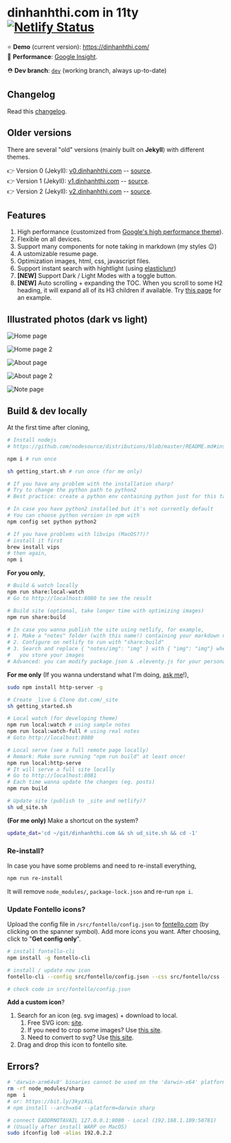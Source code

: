 # dinhanhthi.com in 11ty [![Netlify Status](https://api.netlify.com/api/v1/badges/ace14869-1b28-471b-ad0f-5f1f7defa382/deploy-status)](https://app.netlify.com/sites/inspiring-goldstine-cfc130/deploys)

⭐  __Demo__ (current version): https://dinhanhthi.com/ <br />
🚀  __Performance__: [Google Insight](https://developers.google.com/speed/pagespeed/insights/?url=https%3A%2F%2Fdinhanhthi.com). <br />

⛑  __Dev branch__: [`dev`](https://github.com/dinhanhthi/dinhanhthi.com/tree/dev) (working branch, always up-to-date) <br />

## Changelog

Read this [changelog](./CHANGELOG.md).

## Older versions

There are several "old" versions (mainly built on **Jekyll**) with different themes.

👉 Version 0 (Jekyll): [v0.dinhanhthi.com](https://v0.dinhanhthi.com) -- [source](https://github.com/dinhanhthi/dinhanhthi.com/tree/v0-jekyll).<br />
👉 Version 1 (Jekyll): [v1.dinhanhthi.com](https://v1.dinhanhthi.com) -- [source](https://github.com/dinhanhthi/dinhanhthi.com/tree/v1-jekyll).<br />
👉 Version 2 (Jekyll): [v2.dinhanhthi.com](https://v2.dinhanhthi.com) -- [source](https://github.com/dinhanhthi/dinhanhthi.com/tree/v2-jekyll).<br />

## Features

1. High performance (customized from [Google's high performance theme](https://github.com/google/eleventy-high-performance-blog)).
2. Flexible on all devices.
3. Support many components for note taking in markdown (my styles 😉)
4. A ustomizable resume page.
5. Optimization images, html, css, javascript files.
6. Support instant search with hightlight (using [elasticlunr](http://elasticlunr.com/))
7. **[NEW]** Support Dark / Light Modes with a toggle button.
8. **[NEW]** Auto scrolling + expanding the TOC. When you scroll to some H2 heading, it will expand all of its H3 children if available. Try [this page](https://dinhanhthi.com/confusion-matrix-and-f1-score/) for an example.

## Illustrated photos (dark vs light)

![Home page](./src/img/frontpage.png)

![Home page 2](./src/img/front-more.png)

![About page](./src/img/about-page.png)

![About page 2](./src/img/about-more.png)

![Note page](./src/img/note-page.png)

## Build & dev locally

At the first time after cloning,

``` bash
# Install nodejs
# https://github.com/nodesource/distributions/blob/master/README.md#installation-instructions

npm i # run once

sh getting_start.sh # run once (for me only)
```

``` bash
# If you have any problem with the installation sharp?
# Try to change the python path to python2
# Best practice: create a python env containing python just for this task!

# In case you have python2 installed but it's not currently default
# You can choose python version in npm with
npm config set python python2
```

``` bash
# If you have problems with libvips (MacOS??)?
# install it first
brew install vips
# then again,
npm i
```

**For you only**,

``` bash
# Build & watch locally
npm run share:local-watch
# Go to http://localhost:8080 to see the result

# Build site (optional, take longer time with optimizing images)
npm run share:build

# In case you wanna publish the site using netlify, for example,
# 1. Make a "notes" folder (with this name!) containing your markdown notes
# 2. Configure on netlify to run with "share:build"
# 3. Search and replace { "notes/img": "img" } with { "img": "img"} where ./img/ is the place
#   you store your images
# Advanced: you can modify package.json & .eleventy.js for your personal commands if you want.
```

**For me only** (If you wanna understand what I'm doing, [ask me](mailto:dinhanhthi@gmail.com)!),

``` bash
sudo npm install http-server -g

# Create _live & Clone dat.com/_site
sh getting_started.sh

# Local watch (for developing theme)
npm run local:watch # using sample notes
npm run local:watch-full # using real notes
# Goto http://localhost:8080

# Local serve (see a full remote page locally)
# Remark: Make sure running "npm run build" at least once!
npm run local:http-serve
# It will serve a full site locally
# Go to http://localhost:8081
# Each time wanna update the changes (eg. posts)
npm run build

# Update site (publish to _site and netlify)?
sh ud_site.sh
```

**(For me only)** Make a shortcut on the system?

``` bash
update_dat='cd ~/git/dinhanhthi.com && sh ud_site.sh && cd -1'
```

### Re-install?

In case you have some problems and need to re-install everything,

``` bash
npm run re-install
```

It will remove `node_modules/`, `package-lock.json` and re-run `npm i`.

### Update Fontello icons?

Upload the config file in `/src/fontello/config.json` to [fontello.com](https://fontello.com/) (by clicking on the spanner symbol). Add more icons you want. After choosing, click to "**Get config only**".

``` bash
# install fontello-cli
npm install -g fontello-cli

# install / update new icon
fontello-cli --config src/fontello/config.json --css src/fontello/css --font src/fontello/font install

# check code in src/fontello/config.json
```

**Add a custom icon**?

1. Search for an icon (eg. svg images) + download to local.
   1. Free SVG icon: [site](https://uxwing.com/).
   2. If you need to crop some images? Use [this site](https://www.iloveimg.com/crop-image).
   3. Need to convert to svg? Use [this site](https://www.pngtosvg.com/).
2. Drag and drop this icon to fontello site.

## Errors?

``` bash
# 'darwin-arm64v8' binaries cannot be used on the 'darwin-x64' platform
rm -rf node_modules/sharp
npm  i
# or: https://bit.ly/3kyzXiL
# npm install --arch=x64 --platform=darwin sharp
```

``` bash
# connect EADDRNOTAVAIL 127.0.0.1:8080 - Local (192.168.1.109:50781)
# (Usually after install WARP on MacOS)
sudo ifconfig lo0 -alias 192.0.2.2
```